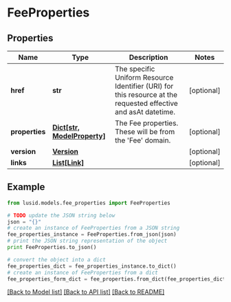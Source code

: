 # FeeProperties


## Properties
Name | Type | Description | Notes
------------ | ------------- | ------------- | -------------
**href** | **str** | The specific Uniform Resource Identifier (URI) for this resource at the requested effective and asAt datetime. | [optional] 
**properties** | [**Dict[str, ModelProperty]**](ModelProperty.md) | The Fee properties. These will be from the &#39;Fee&#39; domain. | [optional] 
**version** | [**Version**](Version.md) |  | [optional] 
**links** | [**List[Link]**](Link.md) |  | [optional] 

## Example

```python
from lusid.models.fee_properties import FeeProperties

# TODO update the JSON string below
json = "{}"
# create an instance of FeeProperties from a JSON string
fee_properties_instance = FeeProperties.from_json(json)
# print the JSON string representation of the object
print FeeProperties.to_json()

# convert the object into a dict
fee_properties_dict = fee_properties_instance.to_dict()
# create an instance of FeeProperties from a dict
fee_properties_form_dict = fee_properties.from_dict(fee_properties_dict)
```
[[Back to Model list]](../README.md#documentation-for-models) [[Back to API list]](../README.md#documentation-for-api-endpoints) [[Back to README]](../README.md)


